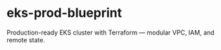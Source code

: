 # eks-prod-blueprint
Production-ready EKS cluster with Terraform — modular VPC, IAM, and remote state.
